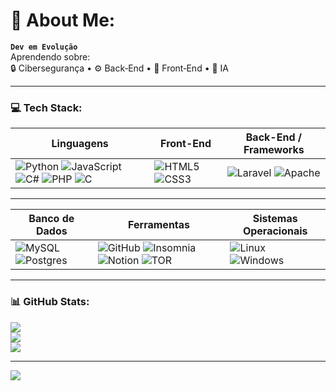 # 📌 About Me:
**`Dev em Evolução`**  <br>Aprendendo sobre:  <br>🔒 Cibersegurança • ⚙️ Back‑End • 🎨 Front‑End • 🤖 IA  

---

### 💻 Tech Stack:

| **Linguagens** | **Front-End** | **Back-End / Frameworks** |
|----------------|----------------|----------------------------|
| ![Python](https://img.shields.io/badge/python-3670A0?style=for-the-badge&logo=python&logoColor=ffdd54) ![JavaScript](https://img.shields.io/badge/javascript-%23323330.svg?style=for-the-badge&logo=javascript&logoColor=%23F7DF1E) ![C#](https://img.shields.io/badge/c%23-%23239120.svg?style=for-the-badge&logo=csharp&logoColor=white) ![PHP](https://img.shields.io/badge/php-%23777BB4.svg?style=for-the-badge&logo=php&logoColor=white) ![C](https://img.shields.io/badge/c-%2300599C.svg?style=for-the-badge&logo=c&logoColor=white) | ![HTML5](https://img.shields.io/badge/html5-%23E34F26.svg?style=for-the-badge&logo=html5&logoColor=white) ![CSS3](https://img.shields.io/badge/css3-%231572B6.svg?style=for-the-badge&logo=css3&logoColor=white) | ![Laravel](https://img.shields.io/badge/laravel-%23FF2D20.svg?style=for-the-badge&logo=laravel&logoColor=white) ![Apache](https://img.shields.io/badge/apache-%23D42029.svg?style=for-the-badge&logo=apache&logoColor=white) |

---

| **Banco de Dados** | **Ferramentas** | **Sistemas Operacionais** |
|--------------------|------------------|----------------------------|
| ![MySQL](https://img.shields.io/badge/mysql-4479A1.svg?style=for-the-badge&logo=mysql&logoColor=white) ![Postgres](https://img.shields.io/badge/postgres-%23316192.svg?style=for-the-badge&logo=postgresql&logoColor=white) | ![GitHub](https://img.shields.io/badge/github-%23121011.svg?style=for-the-badge&logo=github&logoColor=white) ![Insomnia](https://img.shields.io/badge/Insomnia-black?style=for-the-badge&logo=insomnia&logoColor=5849BE) ![Notion](https://img.shields.io/badge/Notion-%23000000.svg?style=for-the-badge&logo=notion&logoColor=white) ![TOR](https://img.shields.io/badge/tor-%237E4798.svg?style=for-the-badge&logo=tor-project&logoColor=white) | ![Linux](https://img.shields.io/badge/Linux-FCC624?style=for-the-badge&logo=linux&logoColor=black) ![Windows](https://img.shields.io/badge/Windows-0078D6?style=for-the-badge&logo=windows&logoColor=white) |

---

### 📊 GitHub Stats:

![](https://github-readme-stats.vercel.app/api?username=k0yall&theme=gotham&hide_border=false&include_all_commits=false&count_private=false)<br/>
![](https://nirzak-streak-stats.vercel.app/?user=k0yall&theme=gotham&hide_border=false)<br/>
![](https://github-readme-stats.vercel.app/api/top-langs/?username=k0yall&theme=gotham&hide_border=false&include_all_commits=false&count_private=false&layout=compact)

---

[![](https://visitcount.itsvg.in/api?id=k0yall&icon=1&color=8)](https://visitcount.itsvg.in)

<!-- Proudly created with GPRM ( https://gprm.itsvg.in ) -->
